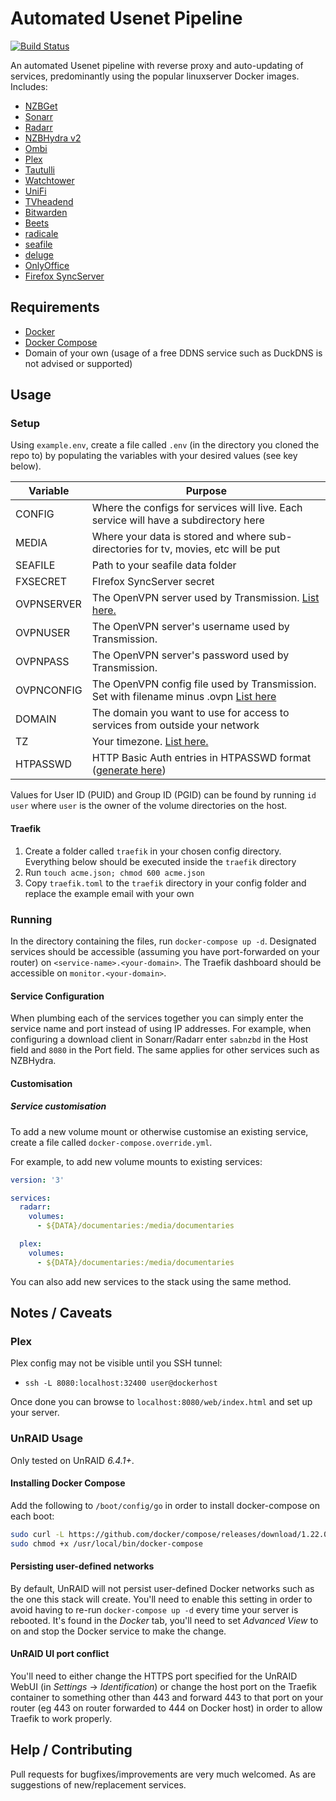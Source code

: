 # Automated Usenet Pipeline

[![Build Status](https://travis-ci.org/duhio/docker-compose-usenet.svg?branch=master)](https://travis-ci.org/duhio/docker-compose-usenet)

An automated Usenet pipeline with reverse proxy and auto-updating of services, predominantly using the popular linuxserver Docker images. Includes:

- [NZBGet](https://hub.docker.com/r/linuxserver/nzbget/)
- [Sonarr](https://hub.docker.com/r/linuxserver/sonarr/)
- [Radarr](https://hub.docker.com/r/linuxserver/radarr/)
- [NZBHydra v2](https://hub.docker.com/r/linuxserver/hydra2/)
- [Ombi](https://hub.docker.com/r/linuxserver/ombi/)
- [Plex](https://hub.docker.com/r/linuxserver/plex/)
- [Tautulli](https://hub.docker.com/r/linuxserver/tautulli/)
- [Watchtower](https://hub.docker.com/r/v2tec/watchtower/)
- [UniFi](https://hub.docker.com/r/linuxserver/unifi/)
- [TVheadend](https://hub.docker.com/r/linuxserver/tvheadend/)
- [Bitwarden](https://hub.docker.com/r/mprasil/bitwarden/)
- [Beets](https://hub.docker.com/r/linuxserver/beets/)
- [radicale](https://hub.docker.com/r/tomsquest/docker-radicale/)
- [seafile](https://hub.docker.com/r/foxel/seafile/~/dockerfile/)
- [deluge](https://hub.docker.com/r/binhex/arch-delugevpn/)
- [OnlyOffice](https://hub.docker.com/r/onlyoffice/documentserver/)
- [Firefox SyncServer](https://hub.docker.com/r/mozilla/syncserver/)

## Requirements

- [Docker](https://store.docker.com/search?type=edition&offering=community)
- [Docker Compose](https://docs.docker.com/compose/install/)
- Domain of your own (usage of a free DDNS service such as DuckDNS is not advised or supported)

## Usage

### Setup

Using `example.env`, create a file called `.env` (in the directory you cloned the repo to) by populating the variables with your desired values (see key below).

| Variable         | Purpose                                                                                   |
|------------------|-------------------------------------------------------------------------------------------|
| CONFIG           | Where the configs for services will live. Each service will have a subdirectory here      |
| MEDIA            | Where your data is stored and where sub-directories for tv, movies, etc will be put       |
| SEAFILE          | Path to your seafile data folder                                                          |
| FXSECRET         | FIrefox SyncServer secret                                                                 |
| OVPNSERVER       | The OpenVPN server used by Transmission. [List here.](https://git.io/fpC92)               |
| OVPNUSER         | The OpenVPN server's username used by Transmission.                                       |      
| OVPNPASS         | The OpenVPN server's password used by Transmission.                                       |
| OVPNCONFIG       | The OpenVPN config file used by Transmission. Set with filename minus .ovpn [List here](https://git.io/fpCSF)|
| DOMAIN           | The domain you want to use for access to services from outside your network               |
| TZ               | Your timezone. [List here.](https://en.wikipedia.org/wiki/List_of_tz_database_time_zones) |
| HTPASSWD         | HTTP Basic Auth entries in HTPASSWD format ([generate here](http://www.htaccesstools.com/htpasswd-generator/))|

Values for User ID (PUID) and Group ID (PGID) can be found by running `id user` where `user` is the owner of the volume directories on the host.

#### Traefik

1. Create a folder called `traefik` in your chosen config directory. Everything below should be executed inside the `traefik` directory
2. Run `touch acme.json; chmod 600 acme.json`
3. Copy `traefik.toml` to the `traefik` directory in your config folder and replace the example email with your own

### Running

In the directory containing the files, run `docker-compose up -d`. Designated services should be accessible (assuming you have port-forwarded on your router) on `<service-name>.<your-domain>`. The Traefik dashboard should be accessible on `monitor.<your-domain>`.

#### Service Configuration

When plumbing each of the services together you can simply enter the service name and port instead of using IP addresses. For example, when configuring a download client in Sonarr/Radarr enter `sabnzbd` in the Host field and `8080` in the Port field. The same applies for other services such as NZBHydra.

#### Customisation

##### Service customisation

To add a new volume mount or otherwise customise an existing service, create a file called `docker-compose.override.yml`.

For example, to add new volume mounts to existing services:

```yaml
version: '3'

services:
  radarr:
    volumes:
      - ${DATA}/documentaries:/media/documentaries

  plex:
    volumes:
      - ${DATA}/documentaries:/media/documentaries
```

You can also add new services to the stack using the same method.

## Notes / Caveats

### Plex

Plex config may not be visible until you SSH tunnel:

- `ssh -L 8080:localhost:32400 user@dockerhost`

Once done you can browse to `localhost:8080/web/index.html` and set up your server.

### UnRAID Usage

Only tested on UnRAID *6.4.1+*.

#### Installing Docker Compose

Add the following to `/boot/config/go` in order to install docker-compose on each boot:

```bash
sudo curl -L https://github.com/docker/compose/releases/download/1.22.0/docker-compose-`uname -s`-`uname -m` -o /usr/local/bin/docker-compose
sudo chmod +x /usr/local/bin/docker-compose
```

#### Persisting user-defined networks

By default, UnRAID will not persist user-defined Docker networks such as the one this stack will create. You'll need to enable this setting in order to avoid having to re-run `docker-compose up -d` every time your server is rebooted. It's found in the _Docker_ tab, you'll need to set _Advanced View_ to on and stop the Docker service to make the change.

#### UnRAID UI port conflict

You'll need to either change the HTTPS port specified for the UnRAID WebUI (in _Settings_ -> _Identification_) or change the host port on the Traefik container to something other than 443 and forward 443 to that port on your router (eg 443 on router forwarded to 444 on Docker host) in order to allow Traefik to work properly.

## Help / Contributing

Pull requests for bugfixes/improvements are very much welcomed. As are suggestions of new/replacement services.
